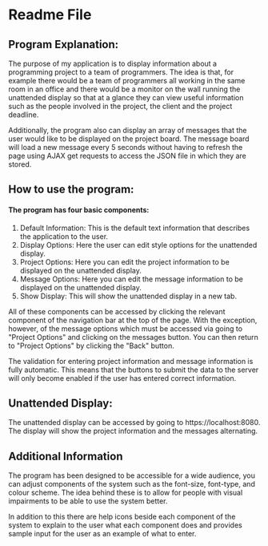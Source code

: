 # Readme File

Program Explanation:
-------------------
The purpose of my application is to display information about a programming project to a team of programmers. The idea is that, for example there would be a team of programmers all working in the same room in an office and there would be a monitor on the wall running the unattended display so that at a glance they can view useful information such as the people involved in the project, the client and the project deadline.

Additionally, the program also can display an array of messages that the user would like to be displayed on the project board. The message board will load a new message every 5 seconds without having to refresh the page using AJAX get requests to access the JSON file in which they are stored.

How to use the program:
-----------------------

#### The program has four basic components:
1. Default Information: This is the default text information that describes the application to the user.
2. Display Options: Here the user can edit style options for the unattended display.
3. Project Options: Here you can edit the project information to be displayed on the unattended display.
4. Message Options: Here you can edit the message information to be displayed on the unattended display.
5. Show Display: This will show the unattended display in a new tab.

All of these components can be accessed by clicking the relevant component of the navigation bar at the top of the page. With the exception, however, of the message options which must be accessed via going to "Project Options" and clicking on the messages button. You can then return to "Project Options" by clicking the "Back" button.

The validation for entering project information and message information is fully automatic. This means that the buttons to submit the data to the server will only become enabled if the user has entered correct information.

Unattended Display:
-----------------------

The unattended display can be accessed by going to https://localhost:8080. The display will show the project information and the messages alternating.


Additional Information
----------------------

The program has been designed to be accessible for a wide audience, you can adjust components of the system such as the font-size, font-type, and colour scheme. The idea behind these is to allow for people with visual impairments to be able to use the system better.

In addition to this there are help icons beside each component of the system to explain to the user what each component does and provides sample input for the user as an example of what to enter.
